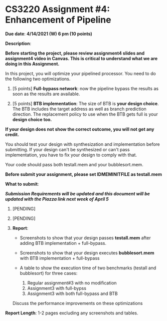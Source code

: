 # CS3220 Assignment #4: Enhancement of Pipeline  

**Due date**: **4/14/2021 (W) 6 pm  (10 points)**




**Description**:

**Before starting the project, please review assignment4 slides and assignment4 video in Canvas. This is critical to understand what we are doing in this Assignment.**

In this project, you will optimize your pipelined processor. You need to do the following two optimizations. 

1. [5 points] **Full-bypass network**: now the pipeline bypass the results as soon as the results are available.     

2. [5 points] **BTB implementation**: The size of BTB is **your design choice**. The BTB includes the target address as well as branch prediction direction. The replacement policy to use when the BTB gets full is your **design choice too.**


**If your design does not show the correct outcome, you will not get any credit.** 

You should test your design with synthesization and implementation before submitting. If your design can't be synthesized or can't pass implementation, you have to fix your design to comply with that. 

Your code should pass both testall.mem and your bubblesort.mem.

**Before submit your assignment, please set   IDMEMINITFILE as testall.mem** 


**What to submit**:

***Submission Requirements will be updated and this document will be updated with the Piazza link  next week of April 5***

1. [PENDING]

2. [PENDING]

3. **Report**: 
    * Screenshots to show that your design passes **testall.mem** after adding BTB implementation   + full-bypass.
    * Screenshots to show that your design executes **bubblesort.mem** with BTB implementation  + full-bypass 

    * A table to show the execution time of two benchmarks (testall and bubblesort)  for three cases: 
        1. Regular assignment#3 with no modification
        2. Assignment3 with full-bypss
        3. Assignment3 with both full-bypass and BTB

    Discuss the performance improvements on these optimizations 
 
**Report Length**: 1-2 pages excluding any screenshots and tables.

